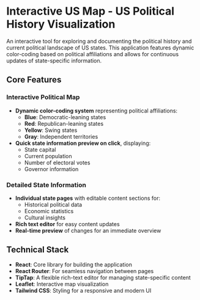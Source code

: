 # Interactive US Map - US Political History Visualization

An interactive tool for exploring and documenting the political history and current political landscape of US states. This application features dynamic color-coding based on political affiliations and allows for continuous updates of state-specific information.

## Core Features

### Interactive Political Map

- **Dynamic color-coding system** representing political affiliations:
  - **Blue**: Democratic-leaning states
  - **Red**: Republican-leaning states
  - **Yellow**: Swing states
  - **Gray**: Independent territories
- **Quick state information preview on click**, displaying:
  - State capital
  - Current population
  - Number of electoral votes
  - Governor information

### Detailed State Information

- **Individual state pages** with editable content sections for:
  - Historical political data
  - Economic statistics
  - Cultural insights
- **Rich text editor** for easy content updates
- **Real-time preview** of changes for an immediate overview

## Technical Stack

- **React**: Core library for building the application
- **React Router**: For seamless navigation between pages
- **TipTap**: A flexible rich-text editor for managing state-specific content
- **Leaflet**: Interactive map visualization
- **Tailwind CSS**: Styling for a responsive and modern UI
